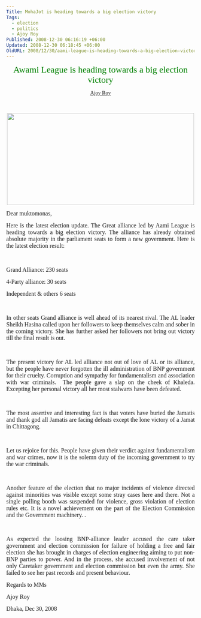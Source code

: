```yaml
---
Title: MohaJot is heading towards a big election victory
Tags:
  - election
  - politics
  - Ajoy Roy
Published: 2008-12-30 06:16:19 +06:00
Updated: 2008-12-30 06:18:45 +06:00
OldURL: 2008/12/30/aami-league-is-heading-towards-a-big-election-victory/
---
```



<p style="text-align: center" class="MsoNormal"><font size="5" color="#008000" face="Verdana">Awami League is heading towards a big election victory</font></p>
<p style="text-align: center" class="MsoNormal"><font face="Verdana"><a href="https://gold.mukto-mona.com/Articles/ajoy/index.html">Ajoy Roy</a></font></p>
<p style="text-align: center" class="MsoNormal">&nbsp;</p>
<p style="text-align: center" class="MsoNormal"><img width="500" src="https://gold.mukto-mona.com/Special_Event_/BangladeshElection2008/live_result_pic.jpg" height="245" /></p>
<p style="text-align: justify" class="MsoNormal"><font size="3" face="Verdana">Dear muktomonas,</font><font face="Verdana"> </font></p>
<p style="text-align: justify" class="MsoNormal"><font size="3" face="Verdana">Here is the latest election update. The Great alliance led by Aami League is heading towards a big election victory. The alliance has already obtained absolute majority in the parliament seats to form a new government. Here is the latest election result: </font></p>
<p style="text-align: justify" class="MsoNormal"><o></o><font size="3" face="Verdana"> </font><font face="Verdana"> </font></p>
<p style="text-align: justify" class="MsoNormal"><font size="3" face="Verdana">Grand <st1></st1>Alliance: 230 seats</font><font face="Verdana"> </font></p>
<p style="text-align: justify" class="MsoNormal"><font size="3" face="Verdana">4-Party alliance: 30 seats</font><font face="Verdana"> </font></p>
<p style="text-align: justify" class="MsoNormal"><font size="3" face="Verdana">Independent &amp; others 6 seats</font><font face="Verdana"> </font></p>
<p style="text-align: justify" class="MsoNormal"><o></o><font size="3" face="Verdana"> </font><font face="Verdana"> </font></p>
<p style="text-align: justify" class="MsoNormal"><font size="3" face="Verdana">In other seats Grand alliance is well ahead of its nearest rival. The <st1></st1>AL leader Sheikh Hasina called upon her followers to keep themselves calm and sober in the coming victory. She has further asked her followers not bring out victory till the final result is out. </font></p>
<p style="text-align: justify" class="MsoNormal"><o></o><font size="3" face="Verdana"> </font><font face="Verdana"> </font></p>
<p style="text-align: justify" class="MsoNormal"><font size="3" face="Verdana">The present victory for <st1></st1>AL led alliance not out of love of <st1></st1>AL or its alliance, but the people have never forgotten the ill administration of BNP government for their cruelty. Corruption and sympathy for fundamentalism and association with war criminals.  The people gave a slap on the cheek of Khaleda. Excepting her personal victory all her most stalwarts have been defeated. </font></p>
<p style="text-align: justify" class="MsoNormal"><o></o><font size="3" face="Verdana"> </font><font face="Verdana"> </font></p>
<p style="text-align: justify" class="MsoNormal"><font size="3" face="Verdana">The most assertive and interesting fact is that voters have buried the Jamatis and thank god all Jamatis are facing defeats except the lone victory of a Jamat in <st1></st1>Chittagong. </font></p>
<p style="text-align: justify" class="MsoNormal"><o></o><font size="3" face="Verdana"> </font><font face="Verdana"> </font></p>
<p style="text-align: justify" class="MsoNormal"><font size="3" face="Verdana">Let us rejoice for this. People have given their verdict against fundamentalism and war crimes, now it is the solemn duty of the incoming government to try the war criminals.</font><font face="Verdana"> </font></p>
<p style="text-align: justify" class="MsoNormal"><o></o><font size="3" face="Verdana"> </font><font face="Verdana"> </font></p>
<p style="text-align: justify" class="MsoNormal"><font size="3" face="Verdana">Another feature of the election that no major incidents of violence directed against minorities was visible except some stray cases here and there. Not a single polling booth was suspended for violence, gross violation of election rules etc. It is a novel achievement on the part of the Election Commission and the Government machinery. .</font><font face="Verdana"> </font></p>
<p style="text-align: justify" class="MsoNormal"><o></o><font size="3" face="Verdana"> </font><font face="Verdana"> </font></p>
<p style="text-align: justify" class="MsoNormal"><font size="3" face="Verdana">As expected the loosing BNP-alliance leader accused the care taker government and election commission for failure of holding a free and fair election she has brought in charges of election engineering aiming to put non-BNP parties to power. And in the process, she accused involvement of not only Caretaker government and election commission but even the army. She failed to see her past records and present behaviour.</font><font face="Verdana"> </font><o></o><font size="3" face="Verdana"> </font><font face="Verdana"> </font></p>
<p style="text-align: justify" class="MsoNormal"><font size="3" face="Verdana">Regards to MMs</font><font face="Verdana"> </font><o></o><font size="3" face="Verdana"> </font><font face="Verdana"> </font></p>
<p style="text-align: justify" class="MsoNormal"><font size="3" face="Verdana">Ajoy Roy</font><font face="Verdana"> </font></p>
<p style="text-align: justify" class="MsoNormal"><font size="3" face="Verdana"><st1></st1>Dhaka, Dec 30, 2008</font></p>
